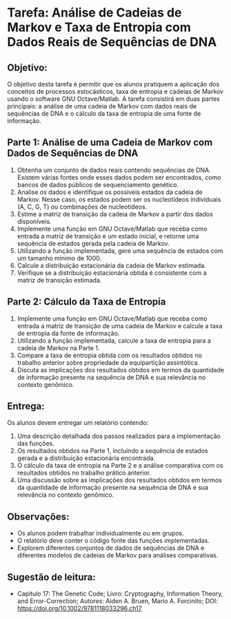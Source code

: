 # Tarefa: Análise de Cadeias de Markov e Taxa de Entropia com Dados Reais de Sequências de DNA

## Objetivo:
O objetivo desta tarefa é permitir que os alunos pratiquem a aplicação dos conceitos de processos estocásticos, taxa de entropia e cadeias de Markov usando o software GNU Octave/Matlab. A tarefa consistirá em duas partes principais: a análise de uma cadeia de Markov com dados reais de sequências de DNA e o cálculo da taxa de entropia de uma fonte de informação.

## Parte 1: Análise de uma Cadeia de Markov com Dados de Sequências de DNA
1. Obtenha um conjunto de dados reais contendo sequências de DNA. Existem várias fontes onde esses dados podem ser encontrados, como bancos de dados públicos de sequenciamento genético.
2. Analise os dados e identifique os possíveis estados da cadeia de Markov. Nesse caso, os estados podem ser os nucleotídeos individuais (A, C, G, T) ou combinações de nucleotídeos.
3. Estime a matriz de transição da cadeia de Markov a partir dos dados disponíveis.
4. Implemente uma função em GNU Octave/Matlab que receba como entrada a matriz de transição e um estado inicial, e retorne uma sequência de estados gerada pela cadeia de Markov.
5. Utilizando a função implementada, gere uma sequência de estados com um tamanho mínimo de 1000.
6. Calcule a distribuição estacionária da cadeia de Markov estimada.
7. Verifique se a distribuição estacionária obtida é consistente com a matriz de transição estimada.

## Parte 2: Cálculo da Taxa de Entropia
1. Implemente uma função em GNU Octave/Matlab que receba como entrada a matriz de transição de uma cadeia de Markov e calcule a taxa de entropia da fonte de informação.
2. Utilizando a função implementada, calcule a taxa de entropia para a cadeia de Markov na Parte 1.
3. Compare a taxa de entropia obtida com os resultados obtidos no trabalho anterior sobre propriedade da equipartição assintótica.
4. Discuta as implicações dos resultados obtidos em termos da quantidade de informação presente na sequência de DNA e sua relevância no contexto genômico.

## Entrega:
Os alunos devem entregar um relatório contendo:
1. Uma descrição detalhada dos passos realizados para a implementação das funções.
2. Os resultados obtidos na Parte 1, incluindo a sequência de estados gerada e a distribuição estacionária encontrada.
3. O cálculo da taxa de entropia na Parte 2 e a análise comparativa com os resultados obtidos no trabalho prático anterior.
4. Uma discussão sobre as implicações dos resultados obtidos em termos da quantidade de informação presente na sequência de DNA e sua relevância no contexto genômico.

## Observações:
- Os alunos podem trabalhar individualmente ou em grupos.
- O relatório deve conter o código fonte das funções implementadas.
- Explorem diferentes conjuntos de dados de sequências de DNA e diferentes modelos de cadeias de Markov para análises comparativas.

## Sugestão de leitura:
- Capítulo 17: The Genetic Code; Livro: Cryptography, Information Theory, and Error-Correction; Autores: Aiden A. Bruen, Mario A. Forcinito; DOI: https://doi.org/10.1002/9781118033296.ch17
